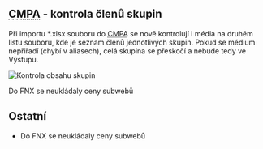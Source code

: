 ﻿---
categories: [fenix]
layout: fenix
---
## <abbr title="Crossmediální postanalýza">CMPA</abbr> - kontrola členů skupin
Při importu *.xlsx souboru do <abbr title="Crossmediální postanalýza">CMPA</abbr>  se nově kontrolují i média na druhém listu souboru, kde je seznam členů jednotlivých skupin. 
Pokud se médium nepřiřadí (chybí v aliasech), celá skupina se přeskočí a nebude tedy ve Výstupu.

![Kontrola obsahu skupin]({{site.url}}/data/Cmpakontrolaobsahuskupin.png "Kontrola obsahu skupin")

Do FNX se neukládaly ceny subwebů

## Ostatní
<ul>
	<li>Do FNX se neukládaly ceny subwebů</li>
</ul>